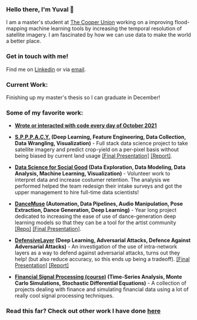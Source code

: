 
### Hello there, I'm Yuval 👋

I am a master's student at [The Cooper Union](http://cooper.edu/welcome) working on a improving flood-mapping machine learning tools by increasing the temporal resolution of satellite imagery. I am fascinated by how we can use data to make the world a better place. 




### Get in touch with me!
Find me on [Linkedin](https://www.linkedin.com/in/yuval-epstain-ofek-6647a314a/) or via [email](/email.JPG). 


### Current Work:
Finishing up my master's thesis so I can graduate in December!

### Some of my favorite work:
* **[Wrote or interacted with code every day of October 2021](https://github.com/yuvalofek/30DaysOfCode)**

* **[S.P.P.P.A.C.Y.](https://github.com/yuvalofek/SPACY) (Deep Learning, Feature Engineering, Data Collection, Data Wrangling, Visualization)** - Full stack data science project to take satellite imagery and predict crop-yield on a per-pixel basis without being biased by current land usage [\[Final Presentation\]](https://www.slideshare.net/secret/NsCczeamHp8A9Z) [\[Report\]](https://github.com/yuvalofek/SPPPACY/blob/master/ECE471_Final_Paper.pdf).

* **[Data Science for Social Good](https://ee.cooper.edu/~keene/dssgOverview.html) (Data Exploration, Data Modeling, Data Analysis, Machine Learning, Visualization)** - Volunteer work to interpret data and increase costumer retention. The analysis we performed helped the team redesign their intake surveys and got the upper management to hire full-time data scientists!

* **[DanceMuse](https://tinydance.github.io/) (Automation, Data Pipelines, Audio Manipulation, Pose Extraction, Dance Generation, Deep Learning)** - Year long project dedicated to increasing the ease of use of dance-generation deep learning models so that they can be a tool for the artist community [\[Repo\]](https://github.com/tinydance/DanceMuse) [\[Final Presentation\]](https://www.slideshare.net/YuvalEpstainOfek/dance-muse-inspiring-choreography-through-ai-noartists/secret/sobQhXC7s1HQQ0).

* **[DefensiveLayer](https://github.com/yuvalofek/DefensiveLayer) (Deep Learning, Adversarial Attacks, Defence Against Adversarial Attacks)** - An investigation of the use of intra-network layers as a way to defend against adversarial attacks, turns out they help! (but also reduce accuracy, so this ends up being a tradeoff). [\[Final Presentation\]](https://www.slideshare.net/secret/KU6C3Q9xmioRiU) [\[Report\]](https://github.com/yuvalofek/DefensiveLayer/blob/main/Defending_Against_Adversarial_Attacks_One_Layer_at_a_Time.pdf)

* **[Financial Signal Processing (course)](https://github.com/yuvalofek/Financial-Signal-Processing) (Time-Series Analysis, Monte Carlo Simulations, Stochastic Differential Equations)** - A collection of projects dealing with finance and simulating financial data using a lot of really cool signal processing techniques. 


### Read this far? Check out other work I have done [here](https://github.com/yuvalofek/yuvalofek/blob/main/other_work.md)


<!--
**yuvalofek/yuvalofek** is a ✨ _special_ ✨ repository because its `README.md` (this file) appears on your GitHub profile.

Here are some ideas to get you started:

- 🔭 I’m currently working on ...
- 🌱 I’m currently learning ...
- 👯 I’m looking to collaborate on ...
- 🤔 I’m looking for help with ...
- 💬 Ask me about ...
- 📫 How to reach me: ...
- 😄 Pronouns: ...
- ⚡ Fun fact: ...
-->
